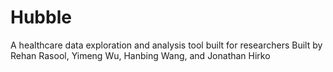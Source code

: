 # Hubble
A healthcare data exploration and analysis tool built for researchers
Built by Rehan Rasool, Yimeng Wu, Hanbing Wang, and Jonathan Hirko
